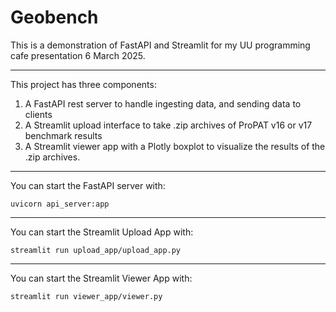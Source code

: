 # Geobench

This is a demonstration of FastAPI and Streamlit for my UU programming cafe presentation 6 March 2025. 

*****

This project has three components:

1. A FastAPI rest server to handle ingesting data, and sending data to clients
2. A Streamlit upload interface to take .zip archives of ProPAT v16 or v17 benchmark results
3. A Streamlit viewer app with a Plotly boxplot to visualize the results of the .zip archives.

*****

You can start the FastAPI server with:

`uvicorn api_server:app`

*****

You can start the Streamlit Upload App with:

`streamlit run upload_app/upload_app.py`

***** 

You can start the Streamlit Viewer App with:

`streamlit run viewer_app/viewer.py`